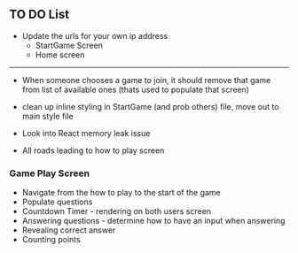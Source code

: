 ## TO DO List

* Update the urls for your own ip address
  * StartGame Screen
  * Home screen

***************************

* When someone chooses a game to join, it should remove that game from list of available ones (thats used to populate that screen)


* clean up inline styling in StartGame (and prob others) file, move out to main style file


* Look into React memory leak issue

* All roads leading to how to play screen


### Game Play Screen
* Navigate from the how to play to the start of the game 
* Populate questions 
* Countdown Timer - rendering on both users screen 
* Answering questions - determine how to have an input when answering
* Revealing correct answer
* Counting points






